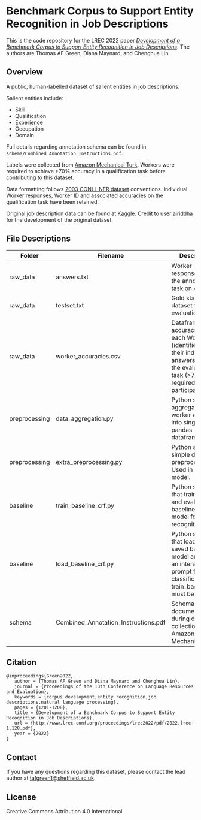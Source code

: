 # Benchmark Corpus to Support Entity Recognition in Job Descriptions

This is the code repository for the LREC 2022 paper [*Development of a Benchmark Corpus to Support Entity Recognition in Job Descriptions*](http://www.lrec-conf.org/proceedings/lrec2022/pdf/2022.lrec-1.128.pdf).
The authors are Thomas AF Green, Diana Maynard, and Chenghua Lin. 

## Overview

A public, human-labelled dataset of salient entities in job descriptions. 

Salient entities include: 
- Skill
- Qualification
- Experience
- Occupation
- Domain

Full details regarding annotation schema can be found in `schema/Combined_Annotation_Instructions.pdf`.

Labels were collected from [Amazon Mechanical Turk](https://www.mturk.com/). Workers were required to achieve >70% accuracy in a qualification task before contributing to this dataset. 

Data formatting follows [2003 CONLL NER dataset](https://www.clips.uantwerpen.be/conll2003/ner/) conventions. Individual Worker responses, Worker ID and associated accuracies on the qualification task have been retained. 

Original job description data can be found at [Kaggle](https://www.kaggle.com/airiddha/trainrev1). Credit to user [airiddha](https://www.kaggle.com/airiddha) for the development of the original dataset. 

## File Descriptions

| Folder | Filename | Description
| ------ | ------ | ------ |
| raw_data | answers.txt | Worker responses from the annotation task on AMT. |
| raw_data | testset.txt | Gold standard dataset for model evaluation. |
| raw_data | worker_accuracies.csv | Dataframe of the accuracies of each Worker (identified by their index in answers.txt) on the evaluation task (>70% required for participation). |
| preprocessing | data_aggregation.py | Python script for aggregating worker answers into single label pandas dataframe. |
| preprocessing | extra_preprocessing.py | Python script for simple data preprocessing. Used in baseline model. |
| baseline | train_baseline_crf.py | Python script that trains, saves, and evaluates the baseline CRF model for entity recognition. |
| baseline | load_baseline_crf.py | Python script that loads the saved baseline model and offers an interactive prompt for classification. train_baseline_crf must be run first. |
| schema | Combined_Annotation_Instructions.pdf | Schema document used during data collection on Amazon Mechanical Turk. |

## Citation
```
@inproceedings{Green2022,
   author = {Thomas AF Green and Diana Maynard and Chenghua Lin},
   journal = {Proceedings of the 13th Conference on Language Resources and Evaluation},
   keywords = {corpus development,entity recognition,job descriptions,natural language processing},
   pages = {1201-1208},
   title = {Development of a Benchmark Corpus to Support Entity Recognition in Job Descriptions},
   url = {http://www.lrec-conf.org/proceedings/lrec2022/pdf/2022.lrec-1.128.pdf},
   year = {2022}
}
```
## Contact

If you have any questions regarding this dataset, please contact the lead author at <tafgreen1@sheffield.ac.uk>.

## License

Creative Commons Attribution 4.0 International

